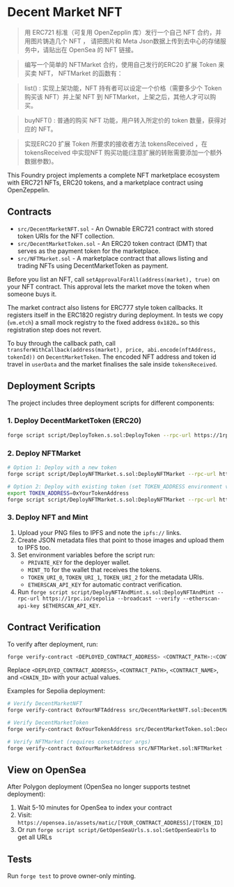 # Decent Market NFT

> 用 ERC721 标准（可复用 OpenZepplin 库）发行一个自己 NFT 合约，并用图片铸造几个 NFT ， 请把图片和 Meta Json数据上传到去中心的存储服务中，请贴出在 OpenSea 的 NFT 链接。

> 编写一个简单的 NFTMarket 合约，使用自己发行的ERC20 扩展 Token 来买卖 NFT， NFTMarket 的函数有：

> list() : 实现上架功能，NFT 持有者可以设定一个价格（需要多少个 Token 购买该 NFT）并上架 NFT 到 NFTMarket，上架之后，其他人才可以购买。

> buyNFT() : 普通的购买 NFT 功能，用户转入所定价的 token 数量，获得对应的 NFT。

> 实现ERC20 扩展 Token 所要求的接收者方法 tokensReceived  ，在 tokensReceived 中实现NFT 购买功能(注意扩展的转账需要添加一个额外数据参数)。

This Foundry project implements a complete NFT marketplace ecosystem with ERC721 NFTs, ERC20 tokens, and a marketplace contract using OpenZeppelin.

## Contracts

- `src/DecentMarketNFT.sol` - An Ownable ERC721 contract with stored token URIs for the NFT collection.
- `src/DecentMarketToken.sol` - An ERC20 token contract (DMT) that serves as the payment token for the marketplace.
- `src/NFTMarket.sol` - A marketplace contract that allows listing and trading NFTs using DecentMarketToken as payment.

Before you list an NFT, call `setApprovalForAll(address(market), true)` on your NFT contract. This approval lets the market move the token when someone buys it.

The market contract also listens for ERC777 style token callbacks. It registers itself in the ERC1820 registry during deployment. In tests we copy (`vm.etch`) a small mock registry to the fixed address `0x1820…` so this registration step does not revert.

To buy through the callback path, call `transferWithCallback(address(market), price, abi.encode(nftAddress, tokenId))` on `DecentMarketToken`. The encoded NFT address and token id travel in `userData` and the market finalises the sale inside `tokensReceived`.

## Deployment Scripts

The project includes three deployment scripts for different components:

### 1. Deploy DecentMarketToken (ERC20)

```bash
forge script script/DeployToken.s.sol:DeployToken --rpc-url https://1rpc.io/sepolia --broadcast --verify --etherscan-api-key $ETHERSCAN_API_KEY
```

### 2. Deploy NFTMarket

```bash
# Option 1: Deploy with a new token
forge script script/DeployNFTMarket.s.sol:DeployNFTMarket --rpc-url https://1rpc.io/sepolia --broadcast --verify --etherscan-api-key $ETHERSCAN_API_KEY

# Option 2: Deploy with existing token (set TOKEN_ADDRESS environment variable)
export TOKEN_ADDRESS=0xYourTokenAddress
forge script script/DeployNFTMarket.s.sol:DeployNFTMarket --rpc-url https://1rpc.io/sepolia --broadcast --verify --etherscan-api-key $ETHERSCAN_API_KEY
```

### 3. Deploy NFT and Mint

1. Upload your PNG files to IPFS and note the `ipfs://` links.
2. Create JSON metadata files that point to those images and upload them to IPFS too.
3. Set environment variables before the script run:
   - `PRIVATE_KEY` for the deployer wallet.
   - `MINT_TO` for the wallet that receives the tokens.
   - `TOKEN_URI_0`, `TOKEN_URI_1`, `TOKEN_URI_2` for the metadata URIs.
   - `ETHERSCAN_API_KEY` for automatic contract verification.
4. Run `forge script script/DeployNFTAndMint.s.sol:DeployNFTAndMint --rpc-url https://1rpc.io/sepolia --broadcast --verify --etherscan-api-key $ETHERSCAN_API_KEY`.

## Contract Verification

To verify after deployment, run:
```bash
forge verify-contract <DEPLOYED_CONTRACT_ADDRESS> <CONTRACT_PATH>:<CONTRACT_NAME> --chain-id <CHAIN_ID> --etherscan-api-key $ETHERSCAN_API_KEY
```

Replace `<DEPLOYED_CONTRACT_ADDRESS>`, `<CONTRACT_PATH>`, `<CONTRACT_NAME>`, and `<CHAIN_ID>` with your actual values.

Examples for Sepolia deployment:

```bash
# Verify DecentMarketNFT
forge verify-contract 0xYourNFTAddress src/DecentMarketNFT.sol:DecentMarketNFT --chain-id 11155111 --etherscan-api-key $ETHERSCAN_API_KEY

# Verify DecentMarketToken
forge verify-contract 0xYourTokenAddress src/DecentMarketToken.sol:DecentMarketToken --chain-id 11155111 --etherscan-api-key $ETHERSCAN_API_KEY

# Verify NFTMarket (requires constructor args)
forge verify-contract 0xYourMarketAddress src/NFTMarket.sol:NFTMarket --chain-id 11155111 --etherscan-api-key $ETHERSCAN_API_KEY --constructor-args $(cast abi-encode "constructor(address)" 0xYourTokenAddress)
```



## View on OpenSea

After Polygon deployment (OpenSea no longer supports testnet deployment):

1. Wait 5-10 minutes for OpenSea to index your contract
2. Visit: `https://opensea.io/assets/matic/[YOUR_CONTRACT_ADDRESS]/[TOKEN_ID]`
3. Or run `forge script script/GetOpenSeaUrls.s.sol:GetOpenSeaUrls` to get all URLs

## Tests

Run `forge test` to prove owner-only minting.
